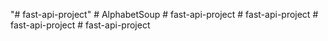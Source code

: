 "# fast-api-project" 
#   A l p h a b e t S o u p  
 #   f a s t - a p i - p r o j e c t  
 #   f a s t - a p i - p r o j e c t  
 #   f a s t - a p i - p r o j e c t  
 #   f a s t - a p i - p r o j e c t  
 